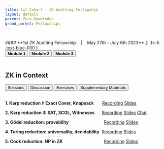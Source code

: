 ```yaml
---
title: 1st Cohort - ZK Auditing Fellowship
layout: default
parent: Zero-Knowledge
grand_parent: Fellowships
---
```

<br>
#### **1st ZK Auditing Fellowship &nbsp;&nbsp; | &nbsp;&nbsp; May 27th - July 6th 2023**
{: .fs-5 .text-blue-000 }
<br>

<!---<div class="tile-container">
  <div class="tile1">Tile 1</div>
  <div class="tile2">Tile 2</div>
  <div class="tile3">Tile 3</div>
</div>-->

<div class="tab-container">
  <button class="tab-button" onclick="openTab(event, 'tab1')"><b>Module 1</b></button>
  <button class="tab-button" onclick="openTab(event, 'tab2')"><b>Module 2</b></button>
  <button class="tab-button" onclick="openTab(event, 'tab3')"><b>Module 3</b></button>

  <div id="tab1" class="tab-content">
    <h10> &nbsp;</h10>
    <h2>ZK in Context</h2>
    <div class="inner-tab-container">
      <button class="inner-tab-button" onclick="openInnerTab(event, 'innerTab1')">Sessions</button>
      <button class="inner-tab-button" onclick="openInnerTab(event, 'innerTab2')">Discussion</button>
      <button class="inner-tab-button" onclick="openInnerTab(event, 'innerTab3')">Exercises</button>
      <button class="inner-tab-button" onclick="openInnerTab(event, 'innerTab4')">Supplementary Materials</button>
      <div id="innerTab1" class="inner-tab-content">
        <br>
        <p class="padded-list"><b>1. Karp reduction I: Exact Cover, Knapsack</b> &nbsp;&nbsp;&nbsp;&nbsp;&nbsp;
            <span class="badge-vid"><a href="https://youtu.be/xMfrMdfIMP8" class="badge-links" target="blank">Recording</a></span>
            <span class="badge-slides"><a href="https://docs.google.com/presentation/d/1rZVI6c9Wo-kU9xKINOMncWywvQHn0952EsMayviHwYM/edit#slide=id.g2256499e47f_0_21" class="badge-links" target="blank">Slides</a></span></p>
        <p class="padded-list"><b>2. Karp reduction II: SAT, 3COL, Witnesses</b> &nbsp;&nbsp;&nbsp;&nbsp;
            <span class="badge-vid"><a href="https://youtu.be/jDTRoFfdMio" class="badge-links" target="blank">Recording</a></span>
            <span class="badge-slides"><a href="https://docs.google.com/presentation/d/1QeC4c3-xxEx27wX4Q-iWcowCdUws1lpufLIjjvlN_BE/edit#slide=id.g24a1e8131f4_0_0" class="badge-links" target="blank">Slides</a></span>
            <span class="badge-chat"><a href="https://docs.google.com/document/d/1sRCYZeG786H5fxZ1jMCp_XzlqQbxB3MZ2MmZ4tJNn-A/edit" class="badge-links" target="blank">Chat</a></span></p>
        <p class="padded-list"><b>3. Gödel reduction: provability</b> &nbsp;&nbsp;&nbsp;&nbsp;&nbsp;&nbsp;&nbsp;&nbsp;&nbsp;&nbsp;&nbsp;&nbsp;&nbsp;&nbsp;&nbsp;&nbsp;&nbsp;&nbsp;&nbsp;&nbsp;&nbsp;&nbsp;&nbsp;&nbsp;&nbsp;&nbsp;&nbsp;
            <span class="badge-vid"><a href="https://youtu.be/PI_G3IASdiw" class="badge-links" target="blank">Recording</a></span>
            <span class="badge-slides"><a href="https://docs.google.com/presentation/d/1IerLvER_WEEJIswZB25ACb531D9QrctB-F_FYFNG1ag/edit#slide=id.g24b1f7a1ab9_0_92" class="badge-links" target="blank">Slides</a></span></p>
        <p class="padded-list"><b>4. Turing reduction: universality, decidability</b>&nbsp;
            <span class="badge-vid"><a href="https://youtu.be/A4Kx0Hd-u2w" class="badge-links" target="blank">Recording</a></span>
            <span class="badge-slides"><a href="https://docs.google.com/presentation/d/1HWUPQRfwnBYnUHACSud3Bsx8KSFm1C8K/edit?rtpof=true" class="badge-links" target="blank">Slides</a></span></p>
        <p class="padded-list"><b>5. Cook reduction: NP in ZK</b> &nbsp;&nbsp;&nbsp;&nbsp;&nbsp;&nbsp;&nbsp;&nbsp;&nbsp;&nbsp;&nbsp;&nbsp;&nbsp;&nbsp;&nbsp;&nbsp;&nbsp;&nbsp;&nbsp;&nbsp;&nbsp;&nbsp;&nbsp;&nbsp;&nbsp;&nbsp;&nbsp;&nbsp;&nbsp;&nbsp;&nbsp;&nbsp;
            <span class="badge-vid"><a href="https://youtu.be/1wJx3VizBww" class="badge-links" target="blank">Recording</a></span>
            <span class="badge-slides"><a href="https://docs.google.com/presentation/d/1RwEMf4GEepPiOo4B-t27bsf9LgS-JO9zfsw9l3-mO1o/edit" class="badge-links" target="blank">Slides</a></span></p>
      </div>
      <div id="innerTab2" class="inner-tab-content" style="display: none;">
        <br>
        <p class="padded-list"><b>- Discussion channel: <span style="font-family: 'Courier New', Courier, monospace;background-color:grey;color:white;padding: 5px 10px"><a href="https://discord.gg/rGDvVpqCcK" class="badge-links" target="blank">module-1-zk-context</a></span></b></p>
      </div>
      <div id="innerTab3" class="inner-tab-content" style="display: none;">
        <br>
        <p class="padded-list"><b>- <a href="https://docs.google.com/presentation/d/1AOCI3mWXCoP3-xtaYhqmiezcxfl9g8psuOjopk2jxkI/edit#slide=id.p" target="blank">Karp reduction exercise</a></b>
        <span class="badge-slides"><a href="https://discord.com/channels/877252171983360072/1106224361226121288/1112783087106015294" class="badge-links" target="blank">Solution</a></span></p>
        <p class="padded-list"><b>- <a href="https://docs.google.com/presentation/d/1vrnmFq-IP8svn2aYk_FJwpMwMrGZjgYXQnLXseU8B_A/edit#slide=id.p" target="blank">Circom quiz and puzzle</a></b></p>
      </div>
      <div id="innerTab4" class="inner-tab-content" style="display: none;">
        <br>
        <p class="padded-list"><b>- <a href="https://docs.google.com/presentation/d/1ebxaq9fsBJxOEpEnqaj9vYloNQT82DkAgp2d5JJRI_k/edit#slide=id.p" target="blank">Circom startup kit</a></b></p>
      </div>
    </div>
  </div>

  <div id="tab2" class="tab-content" style="display: none;">
    <h10> &nbsp;</h10>
    <h2>Audit Sprint: Rate-limiting Nullifier (RLN)</h2>
    <div class="inner-tab-container">
      <button class="inner-tab-button" onclick="openInnerTab(event, 'innerTab5')">Sessions</button>
      <button class="inner-tab-button" onclick="openInnerTab(event, 'innerTab6')">Discussion</button>
      <button class="inner-tab-button" onclick="openInnerTab(event, 'innerTab7')">Guest lectures</button>
      <button class="inner-tab-button" onclick="openInnerTab(event, 'innerTab8')">Audit report</button>
      <div id="innerTab5" class="inner-tab-content">
        <br>
        <p class="padded-list"><b>1. Codebase overview</b> &nbsp;&nbsp;&nbsp;&nbsp;
            <span class="badge-vid"><a href="https://youtu.be/nurBnWQPsCY" class="badge-links" target="blank">Recording</a></span>
            <span class="badge-slides"><a href="https://docs.google.com/presentation/d/1sQ9vLqSIxe8zNChWxq2jEPv3gtJCn-dtew0m3HOOJ1g/edit#slide=id.p" class="badge-links" target="blank">Slides</a></span>
            <span class="badge-chat"><a href="https://docs.google.com/document/d/1k3FO8LI5j_P1pSqrROLe_mMGP2U3NsVEl5QbrJ1VFZI/edit" class="badge-links" target="blank">Chat</a></span></p>
        <p class="padded-list"><b>2. Office hour</b> &nbsp;&nbsp;&nbsp;&nbsp;&nbsp;&nbsp;&nbsp;&nbsp;&nbsp;&nbsp;&nbsp;&nbsp;&nbsp;&nbsp;&nbsp;&nbsp;&nbsp;&nbsp;&nbsp;
            <span class="badge-vid"><a href="https://youtu.be/Y24bhP7QVCA" class="badge-links" target="blank">Recording</a></span>
            <span class="badge-chat"><a href="https://docs.google.com/document/d/1WBOeAGRjZQy-6rm_DzzvRmSweYEcsKhXs5hYzOx11lw/edit" class="badge-links" target="blank">Chat</a></span></p>
        <p class="padded-list"><b>3. Audit report & review</b> &nbsp;
            <span class="badge-vid"><a href="https://youtu.be/FcLvM-bb3Ds" class="badge-links" target="blank">Recording</a></span>&nbsp;
            <span class="badge-slides"><a href="https://github.com/zBlock-1/RLN-audit-report/issues" class="badge-links" target="blank">Audit reports</a></span>
            <span class="badge-chat"><a href="https://docs.google.com/document/d/1Zw7CnsWzp6H3qJbTwVe6ka0okaaaD8XZXXqGidxdVzg/edit" class="badge-links" target="blank">Chat</a></span></p>
      </div>
      <div id="innerTab6" class="inner-tab-content" style="display: none;">
        <br>
        <p class="padded-list"><b>- Discussion channel: <span style="font-family: 'Courier New', Courier, monospace;background-color:grey;color:white;padding: 5px 10px"><a href="https://discord.gg/Y8ccpfcYmq" class="badge-links" target="blank">module-2-rln-audit</a></span></b></p>
      </div>
      <div id="innerTab7" class="inner-tab-content" style="display: none;">
        <br>
        <p class="padded-list"><b>1. Pairing with Lev Soukhanov (Ethereum Foundation) </b> &nbsp;
            <span class="badge-vid"><a href="https://youtu.be/h_ie8eaPNcM" class="badge-links" target="blank">Recording</a></span>
            <span class="badge-slides"><a href="https://docs.google.com/presentation/d/1BsA9RhgxBY8H4E8uOvesLptBIL11MaILOEyipfjSXso/edit#slide=id.p" class="badge-links" target="blank">Slides</a></span>
            <span class="badge-chat"><a href="https://docs.google.com/document/d/12z58jwTqZujDNSCkLkLk7blVzPeAgOifaBbewRvO-D0/edit" class="badge-links" target="blank">Chat</a></span></p>
        <p class="padded-list"><b>2. Groth16 with Yin Tong (Geometry)</b> &nbsp;
            <span class="badge-vid"><a href="https://youtu.be/Hz_XHfxunck" class="badge-links" target="blank">Recording</a></span>
            <span class="badge-slides"><a href="https://docs.google.com/presentation/d/1vYUiNYv8PRI2SVEKC3uz54I475d79E9XxvCWwkC7kPQ/edit#slide=id.p" class="badge-links" target="blank">Slides</a></span>
            <span class="badge-chat"><a href="https://docs.google.com/document/d/1yBDv_zGvZZUAc2OmwVLBMfc4uwBjw68ermzUwMXhFP4/edit" class="badge-links" target="blank">Chat</a></span>
            <span class="badge-discord"><a href="https://discord.gg/5AsHarf4WH" class="badge-links" target="blank">Discussion channel</a></span></p>
      </div>
      <div id="innerTab8" class="inner-tab-content" style="display: none;">
        <br>
        <p class="padded-list"><b>- <a href="https://github.com/zBlock-1/RLN-audit-report/issues" target="blank">RLN Audit Reports</a></b></p>
      </div>
    </div>
  </div>

  <div id="tab3" class="tab-content" style="display: none;">
    <h10> &nbsp;</h10>
    <h2>Audit Sprint: Spartan-ECDSA</h2>
    <div class="inner-tab-container">
      <button class="inner-tab-button" onclick="openInnerTab(event, 'innerTab9')">Sessions</button>
       <button class="inner-tab-button" onclick="openInnerTab(event, 'innerTab10')">Discussion</button>
      <button class="inner-tab-button" onclick="openInnerTab(event, 'innerTab11')">Quizzes</button>
      <button class="inner-tab-button" onclick="openInnerTab(event, 'innerTab12')">Guest lecture</button>
      <button class="inner-tab-button" onclick="openInnerTab(event, 'innerTab13')">Audit reports</button>
      <div id="innerTab9" class="inner-tab-content">
        <br>
        <p class="padded-list"><b>1. Codebase overview: Part I</b> &nbsp;&nbsp;&nbsp;
            <span class="badge-vid"><a href="https://youtu.be/jkzfspE1Bng" class="badge-links" target="blank">Recording</a></span>
            <span class="badge-slides"><a href="https://docs.google.com/presentation/d/1CFGsEU6moOBCTIvXU0Yxg62aD5fZ-d5srf1o5ZaUJIo/edit#slide=id.p" class="badge-links" target="blank">Slides</a></span>
            <span class="badge-chat"><a href="https://docs.google.com/document/d/1YtR5r63oAt5RwLuxkGd0Hd3Jy0eu2liSzjBXHOsZ3PQ/edit" class="badge-links" target="blank">Chat</a></span></p>
        <p class="padded-list"><b>2. Codebase overview: Part II</b> &nbsp;
            <span class="badge-vid"><a href="https://youtu.be/JRANJdUraoM" class="badge-links" target="blank">Recording</a></span>
            <span class="badge-chat"><a href="https://docs.google.com/document/d/1jrslZg2DaqxSt3tLzHyEVMefxFb1QUjotMpX2eoCbBo/edit" class="badge-links" target="blank">Chat</a></span></p>
        <p class="padded-list"><b>3. Office hour 1</b> &nbsp;&nbsp;&nbsp;&nbsp;&nbsp;&nbsp;&nbsp;&nbsp;&nbsp;&nbsp;&nbsp;&nbsp;&nbsp;&nbsp;&nbsp;&nbsp;&nbsp;&nbsp;&nbsp;&nbsp;&nbsp;&nbsp;&nbsp;&nbsp;&nbsp;&nbsp;&nbsp;
            <span class="badge-vid"><a href="https://youtu.be/XXLxkR-QrZk" class="badge-links" target="blank">Recording</a></span>
             <span class="badge-slides"><a href="https://drive.google.com/drive/u/0/folders/1VmrcYdf0e_7JTB1Zlqo6ekg3H08rlbxL" class="badge-links" target="blank">Quizzes</a></span>
            <span class="badge-chat"><a href="https://docs.google.com/document/d/1gxLZmsYLeFP9ODM2-lQ4bbThBLc9vZXw9pLpD6gFQFM/edit" class="badge-links" target="blank">Chat</a></span></p>
         <p class="padded-list"><b>4. Office hour 2</b> &nbsp;&nbsp;&nbsp;&nbsp;&nbsp;&nbsp;&nbsp;&nbsp;&nbsp;&nbsp;&nbsp;&nbsp;&nbsp;&nbsp;&nbsp;&nbsp;&nbsp;&nbsp;&nbsp;&nbsp;&nbsp;&nbsp;&nbsp;&nbsp;&nbsp;&nbsp;&nbsp;
            <span class="badge-vid"><a href="https://youtu.be/G0d3BgFCTxM" class="badge-links" target="blank">Recording</a></span>
            <span class="badge-chat"><a href="https://docs.google.com/document/d/1vre71efNxszfmU36j-ExQhOuATDCeuzd4Zuht5DKBoY/edit" class="badge-links" target="blank">Chat</a></span></p>
         <p class="padded-list"><b>5. Audit reports & review </b> &nbsp;&nbsp;&nbsp;&nbsp;&nbsp;&nbsp;&nbsp;&nbsp;&nbsp;&nbsp;
            <span class="badge-vid"><a href="https://youtu.be/7D1hV_2G8G0" class="badge-links" target="blank">Recording</a></span>
            <span class="badge-slides"><a href="https://github.com/zBlock-1/spartan-ecdsa-audit-report/issues" class="badge-links" target="blank">Audit reports</a></span>
            <span class="badge-chat"><a href="https://docs.google.com/document/d/1UHqRKMftpvMGb6CLgkodtyumgdlcL1PYOIae-QoA_NY/edit" class="badge-links" target="blank">Chat</a></span></p>
      </div>
      <div id="innerTab10" class="inner-tab-content" style="display: none;">
        <br>
        <p class="padded-list"><b>- Discussion channel: <span style="font-family: 'Courier New', Courier, monospace;background-color:grey;color:white;padding: 5px 10px"><a href="https://discord.gg/qJuc7TD6VQ" class="badge-links" target="blank">module-3-spartan-audit</a></span></b></p>
      </div>
      <div id="innerTab11" class="inner-tab-content" style="display: none;">
        <br>
        <p class="padded-list"><b>- <a href="https://hackmd.io/68TlQZFvQOeMZ2mvFl0Abg?view#Session-11" target="blank">Quiz 1</a></b></p>
        <p class="padded-list"><b>- <a href="https://hackmd.io/68TlQZFvQOeMZ2mvFl0Abg?view#Session-21" target="blank">Quiz 2</a></b></p>  
        <p class="padded-list"><b>- <a href="https://youtu.be/XXLxkR-QrZk" target="blank">Solutions</a></b></p>
      </div>
      <div id="innerTab12" class="inner-tab-content" style="display: none;">
       <br>
        <p class="padded-list"><b>- <a href="https://youtu.be/-SXMd6S0r0I" target="blank">PLONKish Arithmetization with Pratyush R Tiwari</a></b>
        <span class="badge-slides"><a href="https://drive.google.com/drive/u/0/folders/1nDEbHcXO6ttPtyRq46Pe36C3wmtxgLTF" class="badge-links" target="blank">Slides</a></span>
        <span class="badge-chat"><a href="https://drive.google.com/drive/u/0/folders/1nDEbHcXO6ttPtyRq46Pe36C3wmtxgLTF" class="badge-links" target="blank">Chat</a></span></p>
      </div>
      <div id="innerTab13" class="inner-tab-content" style="display: none;">
       <br>
        <p class="padded-list"><b>- <a href="https://github.com/zBlock-1/spartan-ecdsa-audit-report/issues" target="blank">Spartan-ECDSA Audit Reports</a></b></p>
      </div>
    </div>
  </div>
</div>
